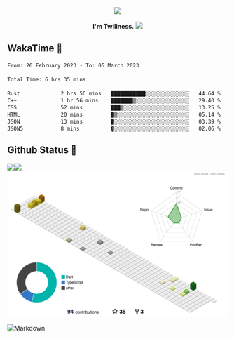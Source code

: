 <div align="center">
<img src="https://images.weserv.nl/?url=avatars.githubusercontent.com/u/10475770?v=4&h=360&w=360&fit=cover&mask=circle&maxage=7d"/>
</div>

<div align="center">

**I'm Twiliness.** <a href="https://github.com/DarkHighness"><img src="https://media.giphy.com/media/hvRJCLFzcasrR4ia7z/giphy.gif" width="5%"></a>

</div>

## WakaTime 🧐

<!--START_SECTION:waka-->

```text
From: 26 February 2023 - To: 05 March 2023

Total Time: 6 hrs 35 mins

Rust             2 hrs 56 mins   ███████████░░░░░░░░░░░░░░   44.64 %
C++              1 hr 56 mins    ███████▒░░░░░░░░░░░░░░░░░   29.40 %
CSS              52 mins         ███▒░░░░░░░░░░░░░░░░░░░░░   13.25 %
HTML             20 mins         █▒░░░░░░░░░░░░░░░░░░░░░░░   05.14 %
JSON             13 mins         █░░░░░░░░░░░░░░░░░░░░░░░░   03.39 %
JSON5            8 mins          ▓░░░░░░░░░░░░░░░░░░░░░░░░   02.06 %
```

<!--END_SECTION:waka-->

## Github Status 🥰

<div> 
	<a href="https://github.com/DarkHighness">
		<img align="left" src="https://github-readme-stats-woad-zeta-10.vercel.app/api?username=DarkHighness&show_icons=true&icon_color=805AD5&text_color=718096&bg_color=ffffff&hide_border=true&count_private=true" />
	</a>
	<a href="https://github.com/DarkHighness">
		<img align="left" src="https://github-readme-stats-woad-zeta-10.vercel.app/api/top-langs/?username=DarkHighness&show_icons=true&icon_color=805AD5&text_color=718096&bg_color=ffffff&hide_border=true&count_private=true">
	</a>
</div>

![3D-Profile](https://raw.githubusercontent.com/DarkHighness/DarkHighness/master/profile-3d-contrib/profile-south-season-animate.svg)



 ![Markdown](https://img.shields.io/badge/markdown%20💘-%23000000.svg?style=for-the-badge&logo=markdown&logoColor=white)

